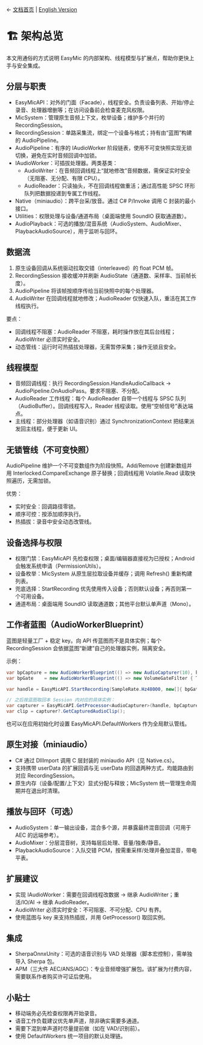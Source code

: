 ← [文档首页](../README.md) | [English Version](../en/architecture.md)

# 🏗️ 架构总览

本文用通俗的方式说明 EasyMic 的内部架构、线程模型与扩展点，帮助你更快上手与安全集成。

## 分层与职责

- EasyMicAPI：对外的门面（Facade），线程安全。负责设备列表、开始/停止录音、处理器增删等；在访问设备前会检查麦克风权限。
- MicSystem：管理原生音频上下文，枚举设备；维护多个并行的 RecordingSession。
- RecordingSession：单路采集流，绑定一个设备与格式；持有由“蓝图”构建的 AudioPipeline。
- AudioPipeline：有序的 IAudioWorker 阶段链表，使用不可变快照实现无锁切换，避免在实时音频回调中加锁。
- IAudioWorker：可插拔处理器。两类基类：
  - AudioWriter：在音频回调线程上“就地修改”音频数据，需保证实时安全（无阻塞、无分配、有限 CPU）。
  - AudioReader：只读抽头，不在回调线程做重活；通过高性能 SPSC 环形队列把数据投递到专属工作线程。
- Native（miniaudio）：跨平台采/放音。通过 C# P/Invoke 调用 C 封装的最小接口。
- Utilities：权限处理与设备/通道布局（桌面端使用 SoundIO 获取通道数）。
- AudioPlayback：可选的播放/混音系统（AudioSystem、AudioMixer、PlaybackAudioSource），用于监听与回环。

## 数据流

1. 原生设备回调从系统驱动拉取交错（interleaved）的 float PCM 帧。
2. RecordingSession 接收缓冲并刷新 AudioState（通道数、采样率、当前帧长度）。
3. AudioPipeline 将该帧按顺序传给当前快照中的每个处理器。
4. AudioWriter 在回调线程就地修改；AudioReader 仅快速入队，重活在其工作线程执行。

要点：
- 回调线程不阻塞：AudioReader 不阻塞，耗时操作放在其后台线程；AudioWriter 必须实时安全。
- 动态管线：运行时可热插拔处理器，无需暂停采集；操作无锁且安全。

## 线程模型

- 音频回调线程：执行 RecordingSession.HandleAudioCallback → AudioPipeline.OnAudioPass。要求不阻塞、不分配。
- AudioReader 工作线程：每个 AudioReader 自带一个线程与 SPSC 队列（AudioBuffer）。回调线程写入，Reader 线程读取。使用“空帧信号”表达端点。
- 主线程：部分处理器（如语音识别）通过 SynchronizationContext 把结果派发回主线程，便于更新 UI。

## 无锁管线（不可变快照）

AudioPipeline 维护一个不可变数组作为阶段快照。Add/Remove 创建新数组并用 Interlocked.CompareExchange 原子替换；回调线程用 Volatile.Read 读取快照遍历，无需加锁。

优势：
- 实时安全：回调路径零锁。
- 顺序可控：按添加顺序执行。
- 热插拔：录音中安全动态改管线。

## 设备选择与权限

- 权限门禁：EasyMicAPI 先检查权限；桌面/编辑器直接视为已授权；Android 会触发系统申请（PermissionUtils）。
- 设备枚举：MicSystem 从原生层拉取设备并缓存；调用 Refresh() 重新构建列表。
- 兜底选择：StartRecording 优先使用传入设备；否则默认设备；再否则第一个可用设备。
- 通道布局：桌面端用 SoundIO 读取通道数；其他平台默认单声道（Mono）。

## 工作者蓝图（AudioWorkerBlueprint）

蓝图是轻量工厂 + 稳定 key。向 API 传蓝图而不是具体实例；每个 RecordingSession 会依据蓝图“新建”自己的处理器实例，隔离安全。

示例：
```csharp
var bpCapture = new AudioWorkerBlueprint(() => new AudioCapturer(10), key: "capture");
var bpGate    = new AudioWorkerBlueprint(() => new VolumeGateFilter { ThresholdDb = -30 }, key: "gate");

var handle = EasyMicAPI.StartRecording(SampleRate.Hz48000, new[]{ bpGate, bpCapture });

// 之后按蓝图取回本 Session 内对应的具体实例：
var capturer = EasyMicAPI.GetProcessor<AudioCapturer>(handle, bpCapture);
var clip = capturer?.GetCapturedAudioClip();
```

也可以在应用初始化时设置 EasyMicAPI.DefaultWorkers 作为全局默认管线。

## 原生对接（miniaudio）

- C# 通过 DllImport 调用 C 层封装的 miniaudio API（见 Native.cs）。
- 支持携带 userData 的扩展回调与无 userData 的回退两种方式，均能路由到对应 RecordingSession。
- 原生内存（设备/配置/上下文）显式分配与释放；MicSystem 统一管理生命周期并在退出时清理。

## 播放与回环（可选）

- AudioSystem：单一输出设备，混合多个源，并暴露最终混音回调（可用于 AEC 的远端参考）。
- AudioMixer：分层混音树，支持每层后处理、音量/独奏/静音。
- PlaybackAudioSource：入队交错 PCM，按需重采样/处理并叠加混音，带电平表。

## 扩展建议

- 实现 IAudioWorker：需要在回调线程改数据 → 继承 AudioWriter；重活/IO/AI → 继承 AudioReader。
- AudioWriter 必须实时安全：不可阻塞、不可分配、CPU 有界。
- 使用蓝图与 key 来支持热插拔，并用 GetProcessor<T>() 取回实例。

## 集成

- SherpaOnnxUnity：可选的语音识别与 VAD 处理器（脚本宏控制），需单独导入 Sherpa 包。
- APM（三大件 AEC/ANS/AGC）：专业音频增强扩展包。该扩展为付费内容，需要联系作者购买许可证后使用。

## 小贴士

- 移动端务必先检查权限再开始录音。
- 语音工作负载建议优先单声道，除非确实需要多通道。
- 需要下混到单声道时尽量提前做（如在 VAD/识别前）。
- 使用 DefaultWorkers 统一项目的默认处理链。

